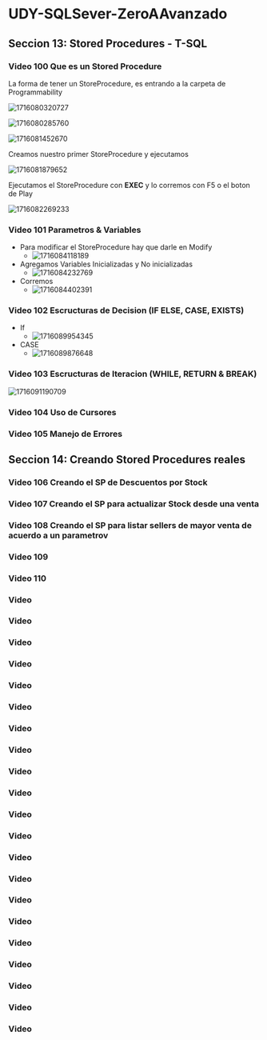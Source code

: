 # UDY-SQLSever-ZeroAAvanzado

## Seccion 13: Stored Procedures - T-SQL

### Video 100 Que es un Stored Procedure

La forma de tener un StoreProcedure, es entrando a la carpeta de Programmability

![1716080320727](image/README/1716080320727.png)

![1716080285760](image/README/1716080285760.png)









![1716081452670](image/README/1716081452670.png)

Creamos nuestro primer StoreProcedure y ejecutamos

![1716081879652](image/README/1716081879652.png)

Ejecutamos el StoreProcedure con **EXEC** y lo corremos con F5 o el boton de Play

![1716082269233](image/README/1716082269233.png)

### Video 101 Parametros & Variables

* Para modificar el StoreProcedure hay que darle en Modify
  * ![1716084118189](image/README/1716084118189.png)
* Agregamos Variables Inicializadas y No inicializadas
  * ![1716084232769](image/README/1716084232769.png)
* Corremos
  * ![1716084402391](image/README/1716084402391.png)

### Video 102 Escructuras de Decision (IF ELSE, CASE, EXISTS)

* If
  * ![1716089954345](image/README/1716089954345.png)
* CASE
  * ![1716089876648](image/README/1716089876648.png)

### Video 103 Escructuras de Iteracion (WHILE, RETURN & BREAK)

![1716091190709](image/README/1716091190709.png)

### Video 104 Uso de Cursores

### Video 105 Manejo de Errores

## Seccion 14: Creando Stored Procedures reales

### Video 106 Creando el SP de Descuentos por Stock

### Video 107 Creando el SP para actualizar Stock desde una venta

### Video 108 Creando el SP para listar sellers de mayor venta de acuerdo a un parametrov

### Video 109

### Video 110

### Video

### Video

### Video

### Video

### Video

### Video

### Video

### Video

### Video

### Video

### Video

### Video

### Video

### Video

### Video

### Video

### Video

### Video

### Video

### Video

### Video
